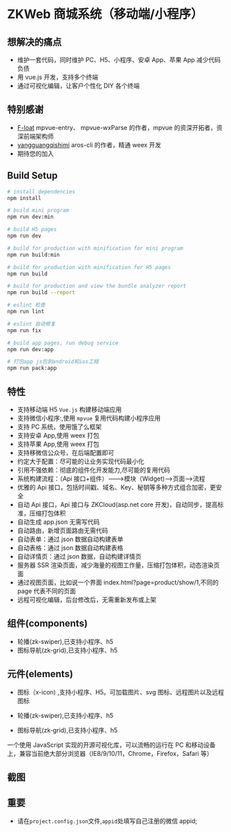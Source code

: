 # ZKWeb 商城系统（移动端/小程序）

## 想解决的痛点

* 维护一套代码，同时维护 PC、H5、小程序、安卓 App、苹果 App 减少代码负债
* 用 vue.js 开发，支持多个终端
* 通过可视化编辑，让客户个性化 DIY 各个终端

## 特别感谢

* [F-loat](https://github.com/F-loat) mpvue-entry、 mpvue-wxParse 的作者，mpvue 的资深开拓者，资深前端架构师
* [yangguangqishimi](https://github.com/yangguangqishimi) aros-cli 的作者，精通 weex 开发
* 期待您的加入

## Build Setup

```bash
# install dependencies
npm install

# build mini program
npm run dev:min

# build H5 pages
npm run dev

# build for production with minification for mini program
npm run build:min

# build for production with minification for H5 pages
npm run build

# build for production and view the bundle analyzer report
npm run build --report

# eslint 检查
npm run lint

# eslint 自动修复
npm run fix

# build app pages, run debug service
npm run dev:app

# 打包app js包到android和ios工程
npm run pack:app
```

## 特性

* 支持移动端 H5 `Vue.js` 构建移动端应用
* 支持微信小程序:,使用 `mpvue` 复用代码构建小程序应用
* 支持 PC 系统，使用饿了么框架
* 支持安卓 App,使用 weex 打包
* 支持苹果 App,使用 weex 打包
* 支持移微信公众号，在后端配置即可
* 约定大于配置：尽可能的让业务实现代码最小化
* 引用不强依赖：彻底的组件化开发能力,尽可能的复用代码
* 系统构建流程：（Api 接口+组件）--->模块（Widget)-->页面-->流程
* 优雅的 Api 接口，包括时间戳、域名、Key、秘钥等多种方式组合加密，更安全
* 自动 Api 接口，Api 接口与 ZKCloud(asp.net core 开发)，自动同步，提高标准，压缩打包体积
* 自动生成 app.json 无需写代码
* 自动路由，新增页面路由无需代码
* 自动表单：通过 json 数据自动构建表单
* 自动表格：通过 json 数据自动构建表格
* 自动详情页：通过 json 数据，自动构建详情页
* 服务器 SSR 渲染页面，减少海量的视图工作量，压缩打包体积，动态渲染页面
* 通过视图页面，比如说一个界面 index.html?page=product/show/1,不同的 page 代表不同的页面
* 远程可视化编辑，后台修改后，无需重新发布或上架

## 组件(components)

* 轮播(zk-swiper),已支持小程序、h5
* 图标导航(zk-grid),已支持小程序、h5

## 元件(elements)

* 图标（x-icon) ,支持小程序、H5。可加载图片、svg 图标、远程图片以及远程图标

* 轮播(zk-swiper),已支持小程序、h5
* 图标导航(zk-grid),已支持小程序、h5

一个使用 JavaScript 实现的开源可视化库，可以流畅的运行在 PC 和移动设备上，兼容当前绝大部分浏览器（IE8/9/10/11，Chrome，Firefox，Safari 等）

## 截图

## 重要

* 请在`project.config.json`文件,`appid`处填写自己注册的微信 appid;
